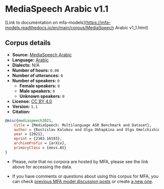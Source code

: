 
# MediaSpeech Arabic v1.1

[Link to documentation on mfa-models](https://mfa-models.readthedocs.io/en/main/corpus/MediaSpeech Arabic v1_1.html)

## Corpus details

- **Source:** [MediaSpeech Arabic](https://openslr.org/108/)
- **Language:** [Arabic](https://en.wikipedia.org/wiki/Arabic)
- **Dialects:** N/A
- **Number of hours:** `0.00`
- **Number of utterances:** `0`
- **Number of speakers:** `0`
  - **Female speakers:** `0`
  - **Male speakers:** `0`
  - **Unknown speakers:** `0`
- **License:** [CC BY 4.0](https://creativecommons.org/licenses/by/4.0/)
- **Version:** `1.1`
- **Citation:**
```bibtex
@misc{mediaspeech2021,
	title = {MediaSpeech: Multilanguage ASR Benchmark and Dataset},
	author = {Rostislav Kolobov and Olga Okhapkina and Olga Omelchishina, Andrey Platunov and Roman Bedyakin and Vyacheslav Moshkin and Dmitry Menshikov and Nikolay Mikhaylovskiy},
	year = {2021},
	eprint = {2103.16193},
	archivePrefix = {arXiv},
	primaryClass = {eess.AS}
}
```

- Please, note that no corpora are hosted by MFA, please see the link above for accessing the data.

- If you have comments or questions about using this corpus for MFA, you can check [previous MFA model discussion posts](https://github.com/MontrealCorpusTools/mfa-models/discussions?discussions_q=MediaSpeech+Arabic+v1.1) or create [a new one](https://github.com/MontrealCorpusTools/mfa-models/discussions/new).
